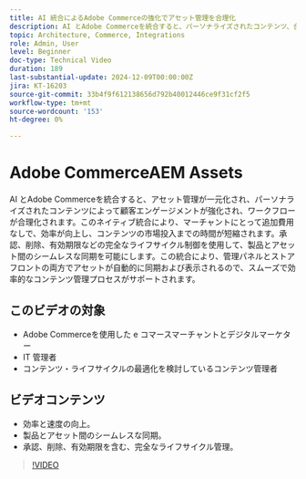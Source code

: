 ```yaml
---
title: AI 統合によるAdobe Commerceの強化でアセット管理を合理化
description: AI とAdobe Commerceを統合すると、パーソナライズされたコンテンツ、合理化されたワークフロー、包括的なアセットライフサイクル管理を実現できます。
topic: Architecture, Commerce, Integrations
role: Admin, User
level: Beginner
doc-type: Technical Video
duration: 189
last-substantial-update: 2024-12-09T00:00:00Z
jira: KT-16203
source-git-commit: 33b4f9f612138656d792b40012446ce9f31cf2f5
workflow-type: tm+mt
source-wordcount: '153'
ht-degree: 0%

---
```



# Adobe CommerceAEM Assets

AI とAdobe Commerceを統合すると、アセット管理が一元化され、パーソナライズされたコンテンツによって顧客エンゲージメントが強化され、ワークフローが合理化されます。&#x200B; このネイティブ統合により、マーチャントにとって追加費用なしで、効率が向上し、コンテンツの市場投入までの時間が短縮されます。&#x200B; 承認、削除、有効期限などの完全なライフサイクル制御を使用して、製品とアセット間のシームレスな同期を可能にします。&#x200B; この統合により、管理パネルとストアフロントの両方でアセットが自動的に同期および表示されるので、スムーズで効率的なコンテンツ管理プロセスがサポートされます。&#x200B;

## このビデオの対象

- Adobe Commerceを使用した e コマースマーチャントとデジタルマーケター
- IT 管理者
- コンテンツ・ライフサイクルの最適化を検討しているコンテンツ管理者

## ビデオコンテンツ

- 効率と速度の向上。
- 製品とアセット間のシームレスな同期。
- 承認、削除、有効期限を含む、完全なライフサイクル管理。

>[!VIDEO](https://video.tv.adobe.com/v/3434077?learn=on&captions=jpn)
